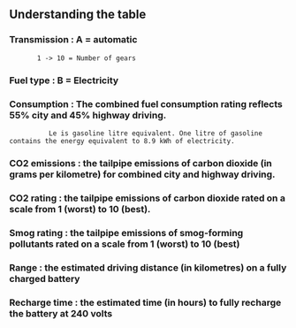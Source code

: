 ## Understanding the table

### Transmission : A = automatic
	       1 -> 10 = Number of gears

### Fuel type : B = Electricity

### Consumption : The combined fuel consumption rating reflects 55% city and 45% highway driving. 
              Le is gasoline litre equivalent. One litre of gasoline contains the energy equivalent to 8.9 kWh of electricity.


### CO2 emissions : the tailpipe emissions of carbon dioxide (in grams per kilometre) for combined city and highway driving.
### CO2 rating : the tailpipe emissions of carbon dioxide rated on a scale from 1 (worst) to 10 (best).
### Smog rating : the tailpipe emissions of smog-forming pollutants rated on a scale from 1 (worst) to 10 (best)
### Range : the estimated driving distance (in kilometres) on a fully charged battery
### Recharge time : the estimated time (in hours) to fully recharge the battery at 240 volts

